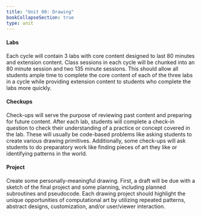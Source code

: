 ```yaml
---
title: "Unit 00: Drawing"
bookCollapseSection: true
type: unit
---
```


#### Labs
Each cycle will contain 3 labs with core content designed to last 80 minutes and extension
content. Class sessions in each cycle will be chunked into an 80 minute session and two 135
minute sessions. This should allow all students ample time to complete the core content of
each of the three labs in a cycle while providing extension content to students who complete 
the labs more quickly.

#### Checkups
Check-ups will serve the purpose of reviewing past content and preparing for future content.
After each lab, students will complete a check-in question to check their understanding of 
a practice or concept covered in the lab. These will usually be code-based problems like
asking students to create various drawing primitives. Additionally, some check-ups will
ask students to do preparatory work like finding pieces of art they like or identifying
patterns in the world.

#### Project
Create some personally-meaningful drawing. First, a draft will be due with a sketch of the
final project and some planning, including planned subroutines and pseudocode. Each drawing
project should highlight the unique opportunities of computational art by utilizing repeated 
patterns, abstract designs, customization, and/or user/viewer interaction.
